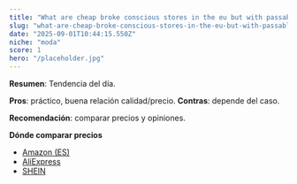 ```yaml
---
title: "What are cheap broke conscious stores in the eu but with passable quality?"
slug: "what-are-cheap-broke-conscious-stores-in-the-eu-but-with-passable-quality"
date: "2025-09-01T10:44:15.550Z"
niche: "moda"
score: 1
hero: "/placeholder.jpg"
---
```


**Resumen**: Tendencia del día.

**Pros**: práctico, buena relación calidad/precio. **Contras**: depende del caso.

**Recomendación**: comparar precios y opiniones.

**Dónde comparar precios**
- [Amazon (ES)](https://www.amazon.es/s?k=What+are+cheap+broke+conscious+stores+in+the+eu+but+with+passable+quality%3F&tag=teknovashop25-21)
- [AliExpress](https://www.aliexpress.com/wholesale?SearchText=What+are+cheap+broke+conscious+stores+in+the+eu+but+with+passable+quality%3F)
- [SHEIN](https://www.shein.com/pdsearch?q=What+are+cheap+broke+conscious+stores+in+the+eu+but+with+passable+quality%3F)
